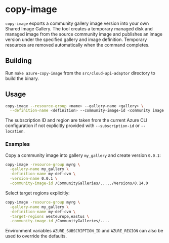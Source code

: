 # copy-image

`copy-image` exports a community gallery image version into your own Shared Image Gallery.
The tool creates a temporary managed disk and managed image from the source community image
and publishes an image version under the specified gallery and image definition.
Temporary resources are removed automatically when the command completes.
## Building

Run `make azure-copy-image` from the `src/cloud-api-adaptor` directory to build the binary.

## Usage

```bash
copy-image --resource-group <name> --gallery-name <gallery> \
  --definition-name <definition> --community-image-id <community image version id>
```

The subscription ID and region are taken from the current Azure CLI configuration
if not explicitly provided with `--subscription-id` or `--location`.

### Examples

Copy a community image into gallery `my_gallery` and create version `0.0.1`:

```bash
copy-image -resource-group myrg \
  -gallery-name my_gallery \
  -definition-name my-def-cvm \
  -version-name 0.0.1 \
  -community-image-id /CommunityGalleries/...../Versions/0.14.0
```

Select target regions explicitly:

```bash
copy-image -resource-group myrg \
  -gallery-name my_gallery \
  -definition-name my-def-cvm \
  -target-regions westeurope,eastus \
  -community-image-id /CommunityGalleries/....
```

Environment variables `AZURE_SUBSCRIPTION_ID` and `AZURE_REGION` can also be
used to override the defaults.
